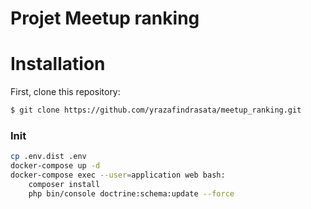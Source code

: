 Projet Meetup ranking
==============

# Installation

First, clone this repository:

```bash
$ git clone https://github.com/yrazafindrasata/meetup_ranking.git
```

### Init

```bash
cp .env.dist .env
docker-compose up -d
docker-compose exec --user=application web bash:
	composer install
	php bin/console doctrine:schema:update --force

```